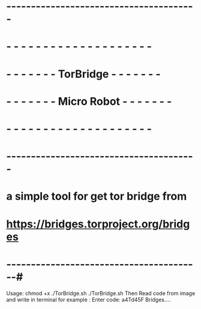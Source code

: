 # --------------------------------------- #
# - - - - - - - - - - - - - - - - - - - - #
# - - - - - - -  TorBridge  - - - - - - - #
# - - - - - - - Micro Robot - - - - - - - #
# - - - - - - - - - - - - - - - - - - - - #
# --------------------------------------- #
# a simple tool for get tor bridge from   #
# https://bridges.torproject.org/bridges  #
# ----------------------------------------#

Usage:
    chmod +x ./TorBridge.sh
    ./TorBridge.sh
        Then Read code from image and write in terminal
        for example :
    Enter code: a4Td45F
    Bridges....

